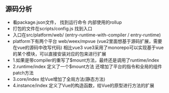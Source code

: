 ## 源码分析
- 看package.json文件， 找到运行命令 内部使用的rollup
- 打包的文件在scripts/config.js 找到入口
- 入口在src/platform/web/ (entry-runtime-with-compiler / entry-runtime)
- platform下有两个平台 web/weex/mpvue (vue2里面想基于源码扩展，需要在vue的源码中改写代码) 相比vue3 vue3采用了monorepo可以实现基于vue的某个模块，可以直接安装对应的包来进行扩展
- 1.如果是带compiler的重写了$mount方法，最终还是调用了runtime/index
- 2.runtime/index 定义了一个$mount方法 还增加了平台的指令和全局的组件 patch方法
- 3.core/index  给Vue增加了全局方法(静态方法)
- 4.instance/index 定义了Vue的构造函数，给Vue的原型进行方法的扩展



